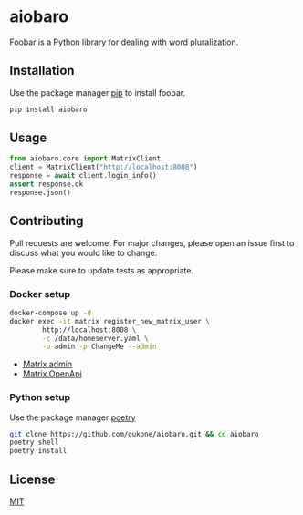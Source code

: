 # aiobaro

Foobar is a Python library for dealing with word pluralization.

## Installation

Use the package manager [pip](https://pip.pypa.io/en/stable/) to install foobar.

```bash
pip install aiobaro
```

## Usage

```python
from aiobaro.core import MatrixClient
client = MatrixClient("http://localhost:8008")
response = await client.login_info()
assert response.ok
response.json()
```

## Contributing
Pull requests are welcome. For major changes, please open an issue first to discuss what you would like to change.

Please make sure to update tests as appropriate.

### Docker setup
```bash
docker-compose up -d
docker exec -it matrix register_new_matrix_user \
        http://localhost:8008 \
        -c /data/homeserver.yaml \
        -u admin -p ChangeMe --admin
```

* [Matrix admin](http://localhost:8080/#/login)
* [Matrix OpenApi](https://matrix.org/docs/api/client-server/#/)

### Python setup

Use the package manager [poetry](https://python-poetry.org/)
```bash
git clone https://github.com/oukone/aiobaro.git && cd aiobaro
poetry shell
poetry install
```

## License
[MIT](https://choosealicense.com/licenses/mit/)
